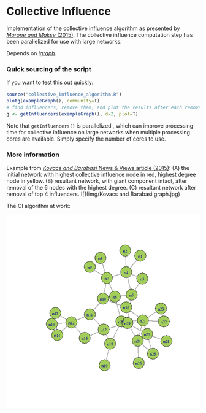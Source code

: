 # Collective Influence

Implementation of the collective influence algorithm as presented by [*Morone and Makse* (2015)](http://www.ncbi.nlm.nih.gov/pubmed/26131931). The collective influence computation step has been parallelized for use with large networks.

Depends on [*igraph*](http://igraph.org/).

### Quick sourcing of the script

If you want to test this out quickly:
```r
source("collective_influence_algorithm.R")
plotg(exampleGraph(), community=T)
# find influencers, remove them, and plot the results after each removal
g <- getInfluencers(exampleGraph(), d=2, plot=T)
```

Note that `getInfluencers()` is parallelized , which can improve processing time for collective influence on large networks when multiple processing cores are available. Simply specify the number of cores to use.

### More information

Example from [*Kovacs and Barabasi* News & Views article (2015)](http://www.ncbi.nlm.nih.gov/pubmed/26245576):
(A) the initial network with highest collective influence node in red, highest degree node in yellow. (B) resultant network, with giant component intact, after removal of the 6 nodes with the highest degree. (C) resultant network after removal of top 4 influencers.
![](img/Kovacs and Barabasi graph.jpg)

The CI algorithm at work:

![](img/collective_influence_animation.gif)
